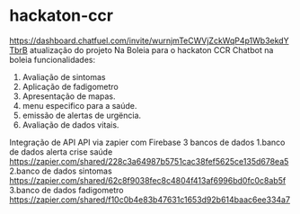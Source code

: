# hackaton-ccr
https://dashboard.chatfuel.com/invite/wurnjmTeCWVjZckWqP4p1Wb3ekdYTbrB
atualização do projeto Na Boleia para o hackaton CCR
Chatbot na boleia
funcionalidades:
1. Avaliação de sintomas
2. Aplicação de fadigometro
3. Apresentação de mapas.
4. menu especifico para a saúde.
5. emissão de alertas de urgëncia.
6. Avaliação de dados vitais.

Integração de API
API via zapier com Firebase
3 bancos de dados
  1.banco de dados alerta crise saúde
  https://zapier.com/shared/228c3a64987b5751cac38fef5625ce135d678ea5
  2.banco de dados sintomas
  https://zapier.com/shared/62c8f9038fec8c4804f413af6996bd0fc0c8ab5f
  3.banco de dados fadigometro
  https://zapier.com/shared/f10c0b4e83b47631c1653d92b614baac6ee334a7
